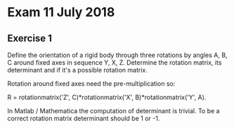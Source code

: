 # Exam 11 July 2018
## Exercise 1

Define the orientation of a rigid body through three rotations by angles A, B, C around fixed axes in sequence Y, X, Z. Determine the rotation matrix, its determinant and if it's a possible rotation matrix.

Rotation around fixed axes need the pre-multiplication so:

R = rotationmatrix('Z', C)*rotationmatrix('X', B)*rotationmatrix('Y', A).

In Matlab / Mathematica the computation of determinant is trivial. To be a correct rotation matrix determinant should be 1 or -1. 
